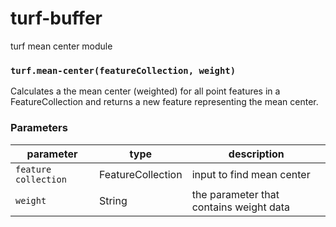 # turf-buffer



turf mean center module


### `turf.mean-center(featureCollection, weight)`

Calculates a the mean center (weighted) for all point features in a FeatureCollection and returns a new feature representing the mean center.


### Parameters

| parameter  | type                       | description                                           |
| ---------- | -------------------------- | ----------------------------------------------------- |
| `feature collection`| FeatureCollection | input to find mean center                             |
| `weight`   | String                     | the parameter that contains weight data               |
